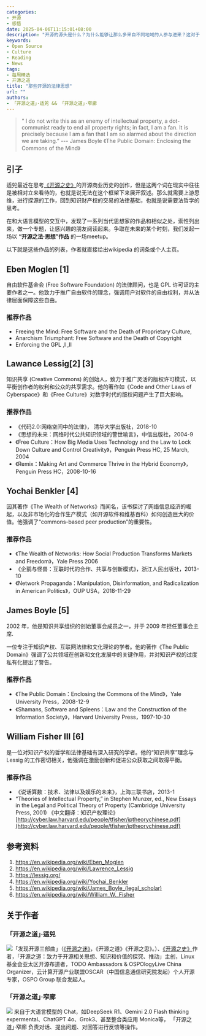 ```yaml
---
categories:
- 开源
- 感悟
date: 2025-04-06T11:15:01+08:00
description: "开源的源头是什么？为什么能够让那么多来自不同地域的人参与进来？这对于任何一个希望通过开源实现自己目标的人都不得不思索的问题，人类有很多的缺点，但是人类通过发明社会、制度、法律、政治，来克服这些缺点，进而实现对技术的掌握以及对未知的探索。"
keywords:
- Open Source
- Culture
- Reading
- News
tags:
- 每周精选
- 开源之道
title: "那些开源的法律思想"
url: ""
authors:
- 「开源之道」·适兕 && 「开源之道」·窄廊
---
```


> “ I do not write this as an enemy of intellectual property, a dot-communist ready to end all property rights; in fact, I am a fan. It is precisely because I am a fan that I am so alarmed about the direction we are taking.”
>           --- James Boyle 《The Public Domain: Enclosing the Commons of the Mind》

## 引子

适兕最近在思考[《开源之史》](/posts/history-of-open-source/summary/)的开源商业历史的创作，但是这两个词在现实中往往是被相对立来看待的，也就是说无法在这个框架下来展开叙述。那么就需要上游思维，进行探源的工作，回到知识财产权的交易的法律基础，也就是说需要法哲学的思考。

在和大语言模型的交互中，发现了一系列当代思想家的作品和相似之处，索性列出来，做一个专题，让感兴趣的朋友阅读起来。争取在未来的某个时刻，我们发起一场以 **“开源之法·思想”作品**  的一场meetup。

以下就是这些作品的列表，作者就直接给出wikipedia 的词条或个人主页。

## Eben Moglen [1]

自由软件基金会 (Free Software Foundation) 的法律顾问，也是 GPL 许可证的主要作者之一。他致力于推广自由软件的理念，强调用户对软件的自由权利，并从法律层面保障这些自由。


### 推荐作品

* Freeing the Mind: Free Software and the Death of Proprietary Culture,
* Anarchism Triumphant: Free Software and the Death of Copyright
* Enforcing the GPL ,I ,II 

## Lawance Lessig[2] [3]

知识共享 (Creative Commons) 的创始人，致力于推广灵活的版权许可模式，以平衡创作者的权利和公众的共享需求。他的著作如《Code and Other Laws of Cyberspace》和《Free Culture》对数字时代的版权问题产生了巨大影响。

### 推荐作品

* 《代码2.0:网络空间中的法律》， 清华大学出版社，2018-10
* 《思想的未来：网络时代公共知识领域的警世喻言》，中信出版社，2004-9
* 《Free Culture：How Big Media Uses Technology and the Law to Lock Down Culture and Control Creativity》，Penguin Press HC, 25 March, 2004
* 《Remix：Making Art and Commerce Thrive in the Hybrid Economy》，Penguin Press HC，2008-10-16

## Yochai Benkler [4] 

因其著作《The Wealth of Networks》而闻名，该书探讨了网络信息经济的崛起，以及非市场化的合作生产模式（如开源软件和维基百科）如何创造巨大的价值。他强调了“commons-based peer production”的重要性。

### 推荐作品

* 《The Wealth of Networks: How Social Production Transforms Markets and Freedom》，Yale Press 2006
* 《企鹅与怪兽：互联时代的合作、共享与创新模式》，浙江人民出版社，2013-10
* 《Network Propaganda：Manipulation, Disinformation, and Radicalization in American Politics》，OUP USA，2018-11-29

## James Boyle [5]

2002 年，他是知识共享组织的创始董事会成员之一，并于 2009 年担任董事会主席.

一位专注于知识产权、互联网法律和文化理论的学者。他的著作《The Public Domain》强调了公共领域在创新和文化发展中的关键作用，并对知识产权的过度私有化提出了警告。

### 推荐作品

* 《The Public Domain：Enclosing the Commons of the Mind》，Yale University Press，2008-12-9
* 《Shamans, Software and Spleens：Law and the Construction of the Information Society》，Harvard University Press，1997-10-30

## William Fisher  III [6]

是一位对知识产权的哲学和法律基础有深入研究的学者。他的“知识共享”理念与 Lessig 的工作密切相关，他强调在激励创新和促进公众获取之间取得平衡。

### 推荐作品

*  《说话算数：技术、法律以及娱乐的未来》，上海三联书店，2013-1
*  “Theories of Intellectual Property,” in Stephen Munzer, ed., New Essays in the Legal and Political Theory of Property (Cambridge University Press, 2001) 《中文翻译：知识产权理论》[http://cyber.law.harvard.edu/people/tfisher/iptheorychinese.pdf](http://cyber.law.harvard.edu/people/tfisher/iptheorychinese.pdf)
  

## 参考资料

1. https://en.wikipedia.org/wiki/Eben_Moglen 
2. https://en.wikipedia.org/wiki/Lawrence_Lessig
3. https://lessig.org/
4. https://en.wikipedia.org/wiki/Yochai_Benkler
5. https://en.wikipedia.org/wiki/James_Boyle_(legal_scholar)
6. https://en.wikipedia.org/wiki/William_W._Fisher


## 关于作者

### 「开源之道」·适兕

![](/public/kuosi-face-of-os.png)「发现开源三部曲」（[《开源之迷》](posts/book-of-open-source/the-fascinating-of-open-source/)，《开源之道》《开源之思》。）、[《开源之史》](posts/history-of-open-source/summary/)作者，「开源之道：致力于开源相关思想、知识和价值的探究、推动」主创，Linux基金会亚太区开源布道者，TODO Ambassadors & OSPOlogyLive China Organizer，云计算开源产业联盟OSCAR（中国信息通信研究院发起）个人开源专家，OSPO Group 联合发起人。

### 「开源之道」·窄廊

![](/public/zhailang.jpg) 来自于大语言模型的 Chat，如DeepSeek R1、Gemini 2.0 Flash thinking expermental、ChatGPT 4o、Grok3、甚至整合类应用 Monica等， 「开源之道」·窄廊 负责对话、提出问题、对回答进行反馈等操作。
